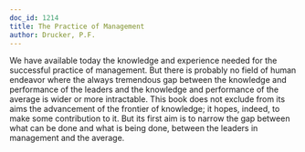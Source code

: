```yaml
---
doc_id: 1214
title: The Practice of Management
author: Drucker, P.F.
---
```


We have available today the knowledge and experience needed
for the successful practice of management.  But there is probably no
field of human endeavor where the always tremendous gap between
the knowledge and performance of the leaders and the knowledge
and performance of the average is wider or more intractable.  This
book does not exclude from its aims the advancement of the frontier
of knowledge; it hopes, indeed, to make some contribution to it.
But its first aim is to narrow the gap between what can be done and
what is being done, between the leaders in management and the
average.